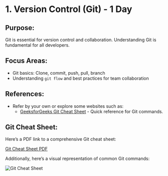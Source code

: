 # 1. Version Control (Git) - 1 Day

## Purpose:
Git is essential for version control and collaboration. Understanding Git is fundamental for all developers.

## Focus Areas:
- Git basics: Clone, commit, push, pull, branch
- Understanding `git flow` and best practices for team collaboration

## References:
- Refer by your own or explore some websites such as:
  - [GeeksforGeeks Git Cheat Sheet](https://www.geeksforgeeks.org/git-cheat-sheet/) - Quick reference for Git commands.

## Git Cheat Sheet:
Here’s a PDF link to a comprehensive Git cheat sheet:

[Git Cheat Sheet PDF](https://about.gitlab.com/images/press/git-cheat-sheet.pdf)

Additionally, here’s a visual representation of common Git commands:

![Git Cheat Sheet](https://wac-cdn.atlassian.com/dam/jcr:d60ca565-89db-4f07-98a0-dd35fae97293/git1.jpg?cdnVersion=2457)
